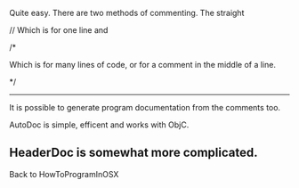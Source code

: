 Quite easy. There are two methods of commenting. The straight

// Which is for one line and

/*

Which is for many lines of code, or for a comment in the middle of a line.

*/

----
It is possible to generate program documentation from the comments too.

AutoDoc is simple, efficent and works with ObjC.

HeaderDoc is somewhat more complicated. 
----
Back to HowToProgramInOSX
